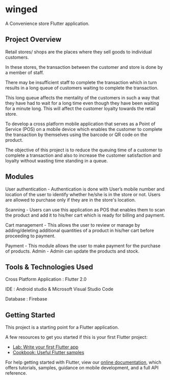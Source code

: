# winged

A Convenience store Flutter application.

## Project Overview

Retail stores/ shops are the places where they sell goods to individual customers. 

In these stores, the transaction between the customer and store is done by a member of staff.

There may be insufficient staff to complete the transaction which in turn results in a long queue of customers waiting to complete the transaction.

This long queue affects the mentality of the customers in such a way that they have had to wait for a long time even though they have been waiting for a minute long. This will affect the customer loyalty towards the retail store. 

To develop a cross platform mobile application that serves as a Point of Service (POS) on a mobile device which enables the customer to complete the transaction by themselves using the barcode or QR code on the product. 

The objective of this project is to reduce the queuing time of a customer to complete a transaction and also to increase the customer satisfaction and loyalty without wasting time standing in a queue. 

## Modules

User authentication - Authentication is done with User’s mobile number and location of the user to identify whether he/she is in the store or not. Users are allowed to purchase only if they are in the store's location.

Scanning - Users can use this application as POS that enables them to scan the product and add it to his/her cart which is ready for billing and payment.

Cart management - This allows the user to review or manage by adding/deleting additional quantities of a product in his/her cart before proceeding to payment.

Payment - This module allows the user to make payment for the purchase of products.
Admin - Admin can update the products and stock.


## Tools & Technologies Used

Cross Platform Application : Flutter 2.0

IDE : Android studio & Microsoft Visual Studio Code

Database : Firebase






## Getting Started
This project is a starting point for a Flutter application.

A few resources to get you started if this is your first Flutter project:

- [Lab: Write your first Flutter app](https://flutter.dev/docs/get-started/codelab)
- [Cookbook: Useful Flutter samples](https://flutter.dev/docs/cookbook)

For help getting started with Flutter, view our
[online documentation](https://flutter.dev/docs), which offers tutorials,
samples, guidance on mobile development, and a full API reference.
